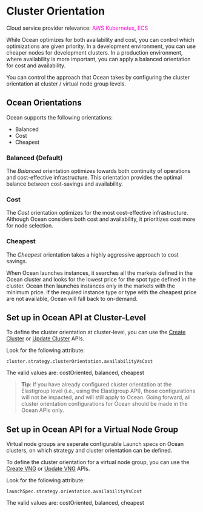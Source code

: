 # Cluster Orientation

Cloud service provider relevance: <font color="#FC01CC">AWS Kubernetes</font>, <font color="#FC01CC">ECS</font>    

While Ocean optimizes for both availability and cost, you can control which optimizations are given priority. In a development environment, you can use cheaper nodes for development clusters. In a production environment, where availability is more important, you can apply a balanced orientation for cost and availability.

You can control the approach that Ocean takes by configuring the cluster orientation at cluster / virtual node group levels.

## Ocean Orientations

Ocean supports the following orientations:
- Balanced
- Cost
- Cheapest

### Balanced (Default)

The *Balanced* orientation optimizes towards both continuity of operations and cost-effective infrastructure. This orientation provides the optimal balance between cost-savings and availability.

### Cost

The *Cost* orientation optimizes for the most cost-effective infrastructure. Although Ocean considers both cost and availability, it prioritizes cost more for node selection.   

### Cheapest

The *Cheapest* orientation takes a highly aggressive approach to cost savings.

When Ocean launches instances, it searches all the markets defined in the Ocean cluster and looks for the lowest price for the spot type defined in the cluster. Ocean then launches instances only in the markets with the minimum price. If the required instance type or type with the cheapest price are not available, Ocean will fall back to on-demand.

## Set up in Ocean API at Cluster-Level

To define the cluster orientation at cluster-level, you can use the [Create Cluster](https://docs.spot.io/api/#tag/Ocean-AWS/operation/OceanAWSClusterCreate) or [Update Cluster](https://docs.spot.io/api/#tag/Ocean-AWS/operation/OceanAWSClusterUpdate) APIs. 

Look for the following attribute:

```
cluster.strategy.clusterOrientation.availabilityVsCost
```

The valid values are: costOriented, balanced, cheapest

> **Tip**: If you have already configured cluster orientation at the Elastigroup level (i.e., using the Elastigroup API), those configurations will not be impacted, and will still apply to Ocean. Going forward, all cluster orientation configurations for Ocean should be made in the Ocean APIs only.

## Set up in Ocean API for a Virtual Node Group

Virtual node groups are seperate configurable Launch specs on Ocean clusters, on which strategy and cluster orientation can be defined. 

To define the cluster orientation for a virtual node group, you can use the [Create VNG](https://docs.spot.io/api/#tag/Ocean-AWS/operation/OceanAWSLaunchSpecCreate) or [Update VNG](https://docs.spot.io/api/#tag/Ocean-AWS/operation/OceanAWSLaunchSpecUpdate) APIs. 

Look for the following attribute:

```
launchSpec.strategy.orientation.availabilityVsCost
```
The valid values are: costOriented, balanced, cheapest

